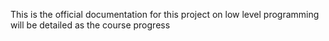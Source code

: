 This is the official documentation for this project on low level programming
will be detailed as the course progress
